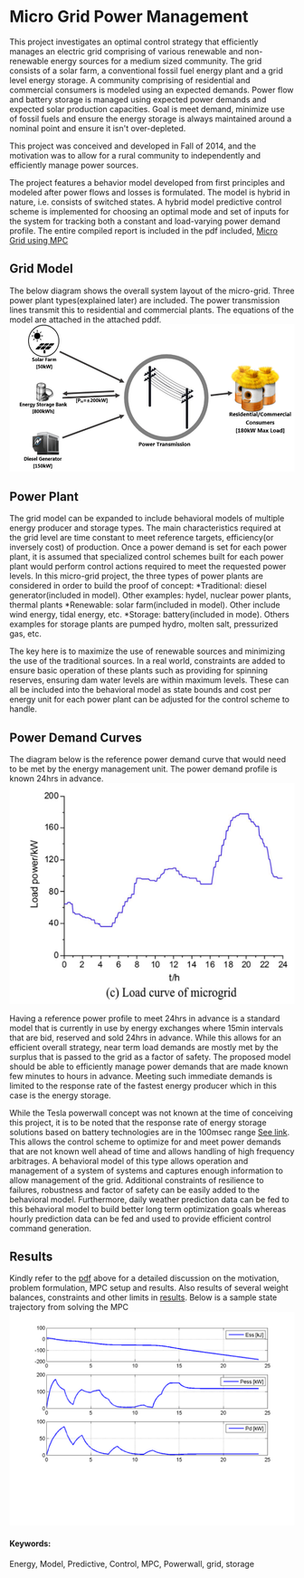 # Micro Grid Power Management
This project investigates an optimal control strategy that efficiently manages an electric grid comprising of various renewable and non-renewable energy sources for a medium sized community. The grid consists of a solar farm, a conventional fossil fuel energy plant and a grid level energy storage. A community comprising of residential and commercial consumers is modeled using an expected demands. Power flow and battery storage is managed using expected power demands and expected solar production capacities. Goal is meet demand, minimize use of fossil fuels and ensure the energy storage is always maintained around a nominal point and ensure it isn't over-depleted. 

This project was conceived and developed in Fall of 2014, and the motivation was to allow for a rural community to independently and efficiently manage power sources.

The project features a behavior model developed from first principles and modeled after power flows and losses is formulated. The model is hybrid in nature, i.e. consists of switched states. A hybrid model predictive control scheme is implemented for choosing an optimal mode and set of inputs for the system for tracking both a constant and load-varying power demand profile. The entire compiled report is included in the pdf included, [Micro Grid using MPC](Micro-Grid-Power-Management/Micro%20Grid%20Energy%20Optimization%20using%20MPC.pdf)


## Grid Model
The below diagram shows the overall system layout of the micro-grid. Three power plant types(explained later) are included. The power transmission lines transmit this to residential and commercial plants. The equations of the model are attached in the attached pddf.
![alt text](Images/System%20Model.png?raw=true "Micro Grid Layout")


## Power Plant
The grid model can be expanded to include behavioral models of multiple energy producer and storage types. The main characteristics required at the grid level are time constant to meet reference targets, efficiency(or inversely cost) of production. Once a power demand is set for each power plant, it is assumed that specialized control schemes built for each power plant would perform control actions required to meet the requested power levels. In this micro-grid project, the three types of power plants are considered in order to build the proof of concept:
*Traditional: diesel generator(included in model). Other examples: hydel, nuclear power plants, thermal plants
*Renewable: solar farm(included in model). Other include wind energy, tidal energy, etc. 
*Storage: battery(included in mode). Others examples for storage plants are pumped hydro, molten salt, pressurized gas, etc.

The key here is to maximize the use of renewable sources and minimizing the use of the traditional sources. In a real world, constraints are added to ensure basic operation of these plants such as providing for spinning reserves, ensuring dam water levels are within maximum levels. These can all be included into the behavioral model as state bounds and cost per energy unit for each power plant can be adjusted for the control scheme to handle.

 
 
## Power Demand Curves
The diagram below is the reference power demand curve that would need to be met by the energy management unit. The power demand profile is known 24hrs in advance.
![alt text](Images/Load%20power%20curves.JPG?raw=true "Load Power Demand Profile")

Having a reference power profile to meet 24hrs in advance is a standard model that is currently in use by energy exchanges where 15min intervals that are bid, reserved and sold 24hrs in advance. While this allows for an efficient overall strategy, near term load demands are mostly met by the surplus that is passed to the grid as a factor of safety. The proposed model should be able to efficiently manage power demands that are made known few minutes to hours in advance. Meeting such immediate  demands is limited to the response rate of the fastest energy producer which in this case is the energy storage. 

While the Tesla powerwall concept was not known at the time of conceiving this project, it is to be noted that the response rate of energy storage solutions based on battery technologies are in the 100msec range [See link](https://reneweconomy.com.au/speed-of-tesla-big-battery-leaves-rule-makers-struggling-to-catch-up-36135/). This allows the control scheme to optimize for and meet power demands that are not known well ahead of time and allows handling of high frequency arbitrages. A behavioral model of this type allows operation and management of a system of systems and captures enough information to allow management of the grid. Additional constraints of resilience to failures, robustness and factor of safety can be easily added to the behavioral model. Furthermore, daily weather prediction data can be fed to this behavioral model to build better long term optimization goals whereas hourly prediction data can be fed and used to provide efficient control command generation.



## Results
Kindly refer to the [pdf](Micro%20Grid%20Energy%20Optimization%20using%20MPC.pdf) above for a detailed discussion on the motivation, problem formulation, MPC setup and results. Also results of several weight balances, constraints and other limits in [results](Code/Results). Below is a sample state trajectory from solving the MPC
![alt text](Code/Results/Results_08_Dec_2014_02_55_22/State_Trajectory.png?raw=true "Sample State Trajectory Solution")


#### Keywords:
Energy, Model, Predictive, Control, MPC, Powerwall, grid, storage
